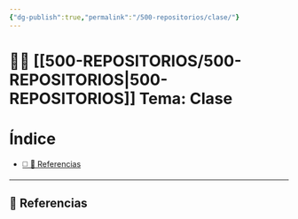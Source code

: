 ```yaml
---
{"dg-publish":true,"permalink":"/500-repositorios/clase/"}
---
```



# 🕵️‍♂️ [[500-REPOSITORIOS/500-REPOSITORIOS\|500-REPOSITORIOS]] Tema: Clase



<h1><span>Índice</span></h1><div><ul class="dataview list-view-ul"><li><span><a data-tooltip-position="top" aria-label="500-REPOSITORIOS/Clase.md > 🔗 Referencias" data-href="500-REPOSITORIOS/Clase.md#🔗 Referencias" href="500-REPOSITORIOS/Clase.md#🔗 Referencias" class="internal-link" target="_blank" rel="noopener nofollow">◻️ 🔗 Referencias</a></span></li></ul></div>



---
## 🔗 Referencias


